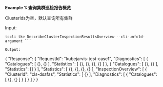 **Example 1: 查询集群巡检报告概览**

ClusterIds为空，默认查询所有集群

Input: 

```
tccli tke DescribeClusterInspectionResultsOverview --cli-unfold-argument ```

Output: 
```
{
    "Response": {
        "RequestId": "kubejarvis-test-case1",
        "Diagnostics": [
            {
                "Catalogues": [
                    {},
                    {}
                ],
                "Statistics": [
                    {},
                    {},
                    {},
                    {}
                ]
            },
            {
                "Catalogues": [
                    {},
                    {}
                ],
                "Statistics": []
            }
        ],
        "Statistics": [
            {},
            {},
            {},
            {}
        ],
        "InspectionOverview": [
            {
                "ClusterId": "cls-dsafas",
                "Statistics": [
                    {}
                ],
                "Diagnostics": [
                    {
                        "Catalogues": [
                            {},
                            {}
                        ]
                    }
                ]
            }
        ]
    }
}
```

